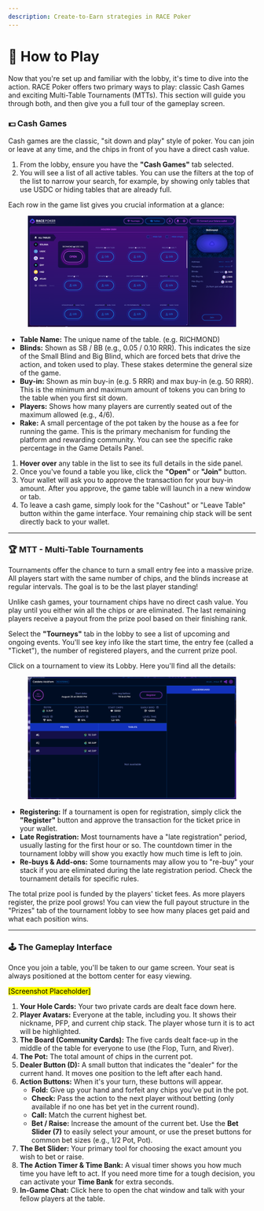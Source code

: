 ```yaml
---
description: Create-to-Earn strategies in RACE Poker
---
```


# 🎲 How to Play

Now that you're set up and familiar with the lobby, it's time to dive into the action. RACE Poker offers two primary ways to play: classic Cash Games and exciting Multi-Table Tournaments (MTTs). This section will guide you through both, and then give you a full tour of the gameplay screen.

### 💵 **Cash Games**

Cash games are the classic, "sit down and play" style of poker. You can join or leave at any time, and the chips in front of you have a direct cash value.

1. From the lobby, ensure you have the **"Cash Games"** tab selected.
2. You will see a list of all active tables. You can use the filters at the top of the list to narrow your search, for example, by showing only tables that use USDC or hiding tables that are already full.

Each row in the game list gives you crucial information at a glance:

<figure><img src="../../../.gitbook/assets/image (51).png" alt=""><figcaption></figcaption></figure>

* **Table Name:** The unique name of the table. (e.g. RICHMOND)
* **Blinds:** Shown as SB / BB (e.g., 0.05 / 0.10 RRR). This indicates the size of the Small Blind and Big Blind, which are forced bets that drive the action, and token used to play. These stakes determine the general size of the game.
* **Buy-in:** Shown as min buy-in (e.g. 5 RRR) and max buy-in (e.g. 50 RRR). This is the minimum and maximum amount of tokens you can bring to the table when you first sit down.
* **Players:** Shows how many players are currently seated out of the maximum allowed (e.g., 4/6).
* **Rake:** A small percentage of the pot taken by the house as a fee for running the game. This is the primary mechanism for funding the platform and rewarding community. You can see the specific rake percentage in the Game Details Panel.

1. **Hover over** any table in the list to see its full details in the side panel.
2. Once you've found a table you like, click the **"Open"** or **"Join"** button.
3. Your wallet will ask you to approve the transaction for your buy-in amount. After you approve, the game table will launch in a new window or tab.
4. To leave a cash game, simply look for the "Cashout" or "Leave Table" button within the game interface. Your remaining chip stack will be sent directly back to your wallet.

***

### 🏆 **MTT - Multi-Table Tournaments**

Tournaments offer the chance to turn a small entry fee into a massive prize. All players start with the same number of chips, and the blinds increase at regular intervals. The goal is to be the last player standing!

Unlike cash games, your tournament chips have no direct cash value. You play until you either win all the chips or are eliminated. The last remaining players receive a payout from the prize pool based on their finishing rank.

Select the **"Tourneys"** tab in the lobby to see a list of upcoming and ongoing events. You'll see key info like the start time, the entry fee (called a "Ticket"), the number of registered players, and the current prize pool.

Click on a tournament to view its Lobby. Here you'll find all the details:

<figure><img src="../../../.gitbook/assets/image (52).png" alt=""><figcaption></figcaption></figure>

* **Registering:** If a tournament is open for registration, simply click the **"Register"** button and approve the transaction for the ticket price in your wallet.
* **Late Registration:** Most tournaments have a "late registration" period, usually lasting for the first hour or so. The countdown timer in the tournament lobby will show you exactly how much time is left to join.
* **Re-buys & Add-ons:** Some tournaments may allow you to "re-buy" your stack if you are eliminated during the late registration period. Check the tournament details for specific rules.

The total prize pool is funded by the players' ticket fees. As more players register, the prize pool grows! You can view the full payout structure in the "Prizes" tab of the tournament lobby to see how many places get paid and what each position wins.



***

### 🕹️ **The Gameplay Interface**

Once you join a table, you'll be taken to our game screen. Your seat is always positioned at the bottom center for easy viewing.

<mark style="background-color:yellow;">\[Screenshot Placeholder]</mark>

1. **Your Hole Cards:** Your two private cards are dealt face down here.
2. **Player Avatars:** Everyone at the table, including you. It shows their nickname, PFP, and current chip stack. The player whose turn it is to act will be highlighted.
3. **The Board (Community Cards):** The five cards dealt face-up in the middle of the table for everyone to use (the Flop, Turn, and River).
4. **The Pot:** The total amount of chips in the current pot.
5. **Dealer Button (D):** A small button that indicates the "dealer" for the current hand. It moves one position to the left after each hand.
6. **Action Buttons:** When it's your turn, these buttons will appear.
   * **Fold:** Give up your hand and forfeit any chips you've put in the pot.
   * **Check:** Pass the action to the next player without betting (only available if no one has bet yet in the current round).
   * **Call:** Match the current highest bet.
   * **Bet / Raise:** Increase the amount of the current bet. Use the **Bet Slider (7)** to easily select your amount, or use the preset buttons for common bet sizes (e.g., 1/2 Pot, Pot).
7. **The Bet Slider:** Your primary tool for choosing the exact amount you wish to bet or raise.
8. **The Action Timer & Time Bank:** A visual timer shows you how much time you have left to act. If you need more time for a tough decision, you can activate your **Time Bank** for extra seconds.
9. **In-Game Chat:** Click here to open the chat window and talk with your fellow players at the table.
